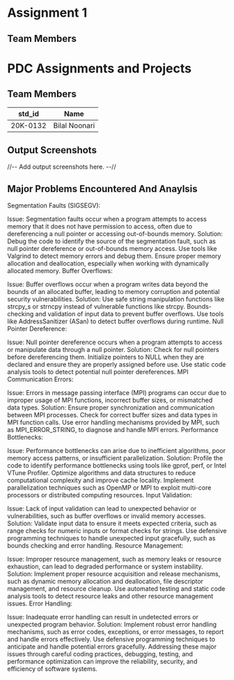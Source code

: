# Assignment 1
## Team Members
# PDC Assignments and Projects
## Team Members
|std_id|Name|
|--------|-|
20K-0132 | Bilal Noonari
## Output Screenshots
//-- Add output screenshots here. --//



## Major Problems Encountered And Anaylsis
Segmentation Faults (SIGSEGV):

Issue: Segmentation faults occur when a program attempts to access memory that it does not have permission to access, often due to dereferencing a null pointer or accessing out-of-bounds memory.
Solution:
Debug the code to identify the source of the segmentation fault, such as null pointer dereference or out-of-bounds memory access.
Use tools like Valgrind to detect memory errors and debug them.
Ensure proper memory allocation and deallocation, especially when working with dynamically allocated memory.
Buffer Overflows:

Issue: Buffer overflows occur when a program writes data beyond the bounds of an allocated buffer, leading to memory corruption and potential security vulnerabilities.
Solution:
Use safe string manipulation functions like strcpy_s or strncpy instead of vulnerable functions like strcpy.
Bounds-checking and validation of input data to prevent buffer overflows.
Use tools like AddressSanitizer (ASan) to detect buffer overflows during runtime.
Null Pointer Dereference:

Issue: Null pointer dereference occurs when a program attempts to access or manipulate data through a null pointer.
Solution:
Check for null pointers before dereferencing them.
Initialize pointers to NULL when they are declared and ensure they are properly assigned before use.
Use static code analysis tools to detect potential null pointer dereferences.
MPI Communication Errors:

Issue: Errors in message passing interface (MPI) programs can occur due to improper usage of MPI functions, incorrect buffer sizes, or mismatched data types.
Solution:
Ensure proper synchronization and communication between MPI processes.
Check for correct buffer sizes and data types in MPI function calls.
Use error handling mechanisms provided by MPI, such as MPI_ERROR_STRING, to diagnose and handle MPI errors.
Performance Bottlenecks:

Issue: Performance bottlenecks can arise due to inefficient algorithms, poor memory access patterns, or insufficient parallelization.
Solution:
Profile the code to identify performance bottlenecks using tools like gprof, perf, or Intel VTune Profiler.
Optimize algorithms and data structures to reduce computational complexity and improve cache locality.
Implement parallelization techniques such as OpenMP or MPI to exploit multi-core processors or distributed computing resources.
Input Validation:

Issue: Lack of input validation can lead to unexpected behavior or vulnerabilities, such as buffer overflows or invalid memory accesses.
Solution:
Validate input data to ensure it meets expected criteria, such as range checks for numeric inputs or format checks for strings.
Use defensive programming techniques to handle unexpected input gracefully, such as bounds checking and error handling.
Resource Management:

Issue: Improper resource management, such as memory leaks or resource exhaustion, can lead to degraded performance or system instability.
Solution:
Implement proper resource acquisition and release mechanisms, such as dynamic memory allocation and deallocation, file descriptor management, and resource cleanup.
Use automated testing and static code analysis tools to detect resource leaks and other resource management issues.
Error Handling:

Issue: Inadequate error handling can result in undetected errors or unexpected program behavior.
Solution:
Implement robust error handling mechanisms, such as error codes, exceptions, or error messages, to report and handle errors effectively.
Use defensive programming techniques to anticipate and handle potential errors gracefully.
Addressing these major issues through careful coding practices, debugging, testing, and performance optimization can improve the reliability, security, and efficiency of software systems.
